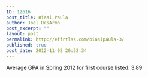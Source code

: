 ```yaml
---
ID: 12616
post_title: Biasi,Paula
author: Joel DesArmo
post_excerpt: ""
layout: post
permalink: http://effrtlss.com/biasipaula-3/
published: true
post_date: 2012-11-02 20:52:34
---
```

<p>Average GPA in Spring 2012 for first course listed: 3.89</p>
